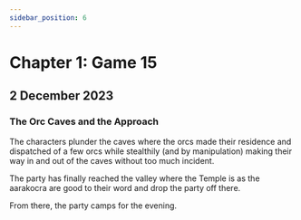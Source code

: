 ```yaml
---
sidebar_position: 6
---
```


# Chapter 1: Game 15

## 2 December 2023

### The Orc Caves and the Approach

The characters plunder the caves where the orcs made their residence and dispatched of a few orcs while stealthily (and by manipulation) making their way in and out of the caves without too much incident.

The party has finally reached the valley where the Temple is as the aarakocra are good to their word and drop the party off there.

From there, the party camps for the evening.
